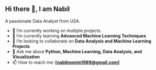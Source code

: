 ## Hi there 👋, I am Nabil

A passionate Data Analyst from USA.


- 🔭 I’m currently working on multiple projects.
- 🌱 I’m currently learning **Advanced Machine Learning Techniques**
- 👯 I’m looking to collaborate on **Data Analysis and Machine Learning Projects**
- 💬 Ask me about **Python, Machine Learning, Data Analysis, and Visualization**
- 📫 How to reach me: **[nabilmomin1989@gmail.com]**


